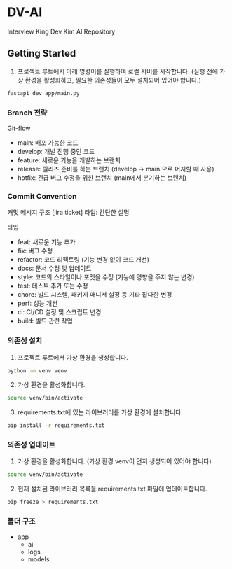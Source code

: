 # DV-AI

Interview King Dev Kim AI Repository

## Getting Started

1. 프로젝트 루트에서 아래 명령어를 실행하여 로컬 서버를 시작합니다. (실행 전에 가상 환경을 활성화하고, 필요한 의존성들이 모두 설치되어 있어야 합니다.)

```bash
fastapi dev app/main.py
```

### Branch 전략

Git-flow

- main: 배포 가능한 코드
- develop: 개발 진행 중인 코드
- feature: 새로운 기능을 개발하는 브랜치
- release: 릴리즈 준비를 하는 브랜치 (develop -> main 으로 머지할 때 사용)
- hotfix: 긴급 버그 수정을 위한 브랜치 (main에서 분기하는 브랜치)

### Commit Convention

커밋 메시지 구조
[jira ticket] 타입: 간단한 설명

타입

- feat: 새로운 기능 추가
- fix: 버그 수정
- refactor: 코드 리팩토링 (기능 변경 없이 코드 개선)
- docs: 문서 수정 및 업데이트
- style: 코드의 스타일이나 포맷을 수정 (기능에 영향을 주지 않는 변경)
- test: 테스트 추가 또는 수정
- chore: 빌드 시스템, 패키지 매니저 설정 등 기타 잡다한 변경
- perf: 성능 개선
- ci: CI/CD 설정 및 스크립트 변경
- build: 빌드 관련 작업

### 의존성 설치

1.  프로젝트 루트에서 가상 환경을 생성합니다.

```bash
python -m venv venv
```

2.  가상 환경을 활성화합니다.

```bash
source venv/bin/activate
```

3.  requirements.txt에 있는 라이브러리를 가상 환경에 설치합니다.

```bash
pip install -r requirements.txt
```

### 의존성 업데이트

1.  가상 환경을 활성화합니다. (가상 환경 venv이 먼저 생성되어 있어야 합니다)

```bash
source venv/bin/activate
```

2.  현재 설치된 라이브러리 목록을 requirements.txt 파일에 업데이트합니다.

```bash
pip freeze > requirements.txt
```

### 폴더 구조

- app
  - ai
  - logs
  - models
